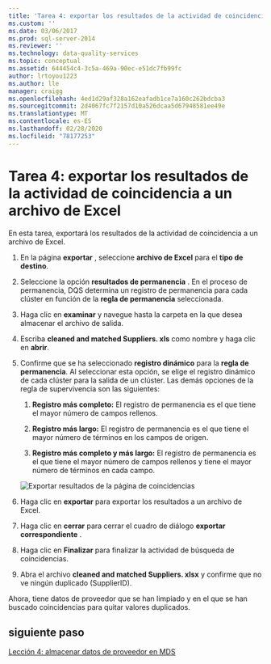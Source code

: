 ```yaml
---
title: 'Tarea 4: exportar los resultados de la actividad de coincidencia a un archivo de Excel | Microsoft Docs'
ms.custom: ''
ms.date: 03/06/2017
ms.prod: sql-server-2014
ms.reviewer: ''
ms.technology: data-quality-services
ms.topic: conceptual
ms.assetid: 644454c4-3c5a-469a-90ec-e51dc7fb99fc
author: lrtoyou1223
ms.author: lle
manager: craigg
ms.openlocfilehash: 4ed1d29af328a162eafadb1ce7a160c262bdcba3
ms.sourcegitcommit: 2d4067fc7f2157d10a526dcaa5d67948581ee49e
ms.translationtype: MT
ms.contentlocale: es-ES
ms.lasthandoff: 02/28/2020
ms.locfileid: "78177253"
---
```

# <a name="task-4-exporting-the-results-from-matching-activity-to-an-excel-file"></a>Tarea 4: exportar los resultados de la actividad de coincidencia a un archivo de Excel
  En esta tarea, exportará los resultados de la actividad de coincidencia a un archivo de Excel.

1.  En la página **exportar** , seleccione **archivo de Excel** para el **tipo de destino**.

2.  Seleccione la opción **resultados de permanencia** . En el proceso de permanencia, DQS determina un registro de permanencia para cada clúster en función de la **regla de permanencia** seleccionada.

3.  Haga clic en **examinar** y navegue hasta la carpeta en la que desea almacenar el archivo de salida.

4.  Escriba **cleaned and matched Suppliers. xls** como nombre y haga clic en **abrir**.

5.  Confirme que se ha seleccionado **registro dinámico** para la **regla de permanencia**. Al seleccionar esta opción, se elige el registro dinámico de cada clúster para la salida de un clúster. Las demás opciones de la regla de supervivencia son las siguientes:

    1.  **Registro más completo:** El registro de permanencia es el que tiene el mayor número de campos rellenos.

    2.  **Registro más largo:** El registro de permanencia es el que tiene el mayor número de términos en los campos de origen.

    3.  **Registro más completo y más largo:** El registro de permanencia es el que tiene el mayor número de campos rellenos y tiene el mayor número de términos en cada campo.

     ![Exportar resultados de la página de coincidencias](../../2014/tutorials/media/et-exportingtheresultsfrommatoanexcelfile.jpg "Exportar resultados de la página de coincidencias")

6.  Haga clic en **exportar** para exportar los resultados a un archivo de Excel.

7.  Haga clic en **cerrar** para cerrar el cuadro de diálogo **exportar correspondiente** .

8.  Haga clic en **Finalizar** para finalizar la actividad de búsqueda de coincidencias.

9. Abra el archivo **cleaned and matched Suppliers. xlsx** y confirme que no ve ningún duplicado (SupplierID).

 Ahora, tiene datos de proveedor que se han limpiado y en el que se han buscado coincidencias para quitar valores duplicados.

## <a name="next-step"></a>siguiente paso
 [Lección 4: almacenar datos de proveedor en MDS](../../2014/tutorials/lesson-4-storing-supplier-data-in-mds.md)


